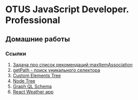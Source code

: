 # OTUS JavaScript Developer. Professional
## Домашние работы

### Ссылки
1. [Задача про список рекомендаций maxItemAssociation](https://github.com/Honey-Johny/otus-learning/tree/main/homework1(maxItemAssociation))
2. [getPath - поиск уникального селектора](https://github.com/Honey-Johny/otus-learning/tree/main/homework2(getPath))
3. [Custom Elements Tree](https://github.com/Honey-Johny/otus-learning/tree/main/homework3(CustomElements))
4. [Node Tree](https://github.com/Honey-Johny/otus-learning/tree/main/homework4(node-tree))
5. [Graph QL Schema](https://github.com/Honey-Johny/otus-learning/tree/main/homework5(graph-schema))
6. [React Weather app](https://github.com/Honey-Johny/otus-learning/tree/main/homework6(react-weather-app))
